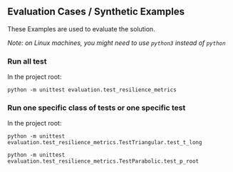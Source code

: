 ## Evaluation Cases / Synthetic Examples
These Examples are used to evaluate the solution.

*Note: on Linux machines, you might need to use `python3` instead of `python`*

### Run all test
In the project root:
```commandline
python -m unittest evaluation.test_resilience_metrics
```

### Run one specific class of tests or one specific test
In the project root:

```commandline
python -m unittest evaluation.test_resilience_metrics.TestTriangular.test_t_long
```

```commandline
python -m unittest evaluation.test_resilience_metrics.TestParabolic.test_p_root
```
